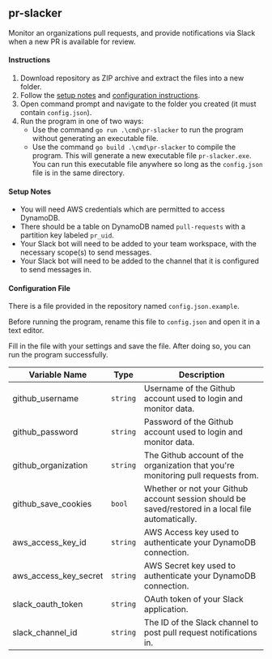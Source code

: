 ## pr-slacker
Monitor an organizations pull requests, and provide notifications via Slack when a new PR is available for review.

#### Instructions

1. Download repository as ZIP archive and extract the files into a new folder.
2. Follow the [setup notes](#setup-notes) and [configuration instructions](#configuration-file).
3. Open command prompt and navigate to the folder you created (it must contain `config.json`).
4. Run the program in one of two ways:
    - Use the command `go run .\cmd\pr-slacker` to run the program without generating an executable file.
    - Use the command `go build .\cmd\pr-slacker` to compile the program. This will generate a new executable file `pr-slacker.exe`.   
        You can run this executable file anywhere so long as the `config.json` file is in the same directory.
        
#### Setup Notes
- You will need AWS credentials which are permitted to access DynamoDB.
- There should be a table on DynamoDB named `pull-requests` with a partition key labeled `pr_uid`.
- Your Slack bot will need to be added to your team workspace, with the necessary scope(s) to send messages.
- Your Slack bot will need to be added to the channel that it is configured to send messages in.

#### Configuration File

There is a file provided in the repository named `config.json.example`.

Before running the program, rename this file to `config.json` and open it in a text editor.

Fill in the file with your settings and save the file. After doing so, you can run the program successfully.

| Variable Name  | Type | Description |
| ------------- | ------------- | ------------- |
| github_username | `string` | Username of the Github account used to login and monitor data.  |
| github_password | `string` | Password of the Github account used to login and monitor data.  |
| github_organization | `string` | The Github account of the organization that you're monitoring pull requests from.  |
| github_save_cookies | `bool` | Whether or not your Github account session should be saved/restored in a local file automatically.  |
| aws_access_key_id | `string` | AWS Access key used to authenticate your DynamoDB connection. |
| aws_access_key_secret | `string` | AWS Secret key used to authenticate your DynamoDB connection. |
| slack_oauth_token | `string` | OAuth token of your Slack application. |
| slack_channel_id  | `string` | The ID of the Slack channel to post pull request notifications in. |
